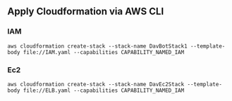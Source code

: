 ## Apply Cloudformation via AWS CLI

### IAM
`aws cloudformation create-stack --stack-name DavBotStack1 --template-body file://IAM.yaml --capabilities CAPABILITY_NAMED_IAM`

### Ec2
`aws cloudformation create-stack --stack-name DavEc2Stack --template-body file://ELB.yaml --capabilities CAPABILITY_NAMED_IAM`